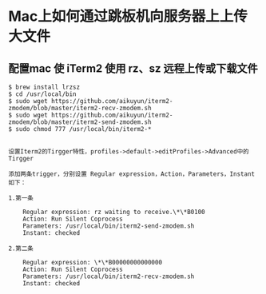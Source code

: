 # Mac上如何通过跳板机向服务器上上传大文件

## 配置mac 使 iTerm2 使用 rz、sz 远程上传或下载文件

    $ brew install lrzsz
    $ cd /usr/local/bin
    $ sudo wget https://github.com/aikuyun/iterm2-zmodem/blob/master/iterm2-recv-zmodem.sh
    $ sudo wget https://github.com/aikuyun/iterm2-zmodem/blob/master/iterm2-send-zmodem.sh
    $ sudo chmod 777 /usr/local/bin/iterm2-*


    设置Iterm2的Tirgger特性，profiles->default->editProfiles->Advanced中的Tirgger
    
    添加两条trigger，分别设置 Regular expression，Action，Parameters，Instant如下：
    
    1.第一条
    
        Regular expression: rz waiting to receive.\*\*B0100
        Action: Run Silent Coprocess
        Parameters: /usr/local/bin/iterm2-send-zmodem.sh
        Instant: checked
    
    2.第二条
    
        Regular expression: \*\*B00000000000000
        Action: Run Silent Coprocess
        Parameters: /usr/local/bin/iterm2-recv-zmodem.sh
        Instant: checked